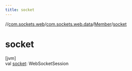 ```yaml
---
title: socket
---
```

//[com.sockets.web](../../../index.html)/[com.sockets.web.data](../index.html)/[Member](index.html)/[socket](socket.html)



# socket



[jvm]\
val [socket](socket.html): WebSocketSession




